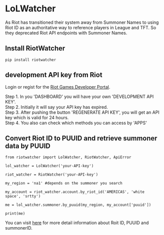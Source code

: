 # LoLWatcher
As Riot has transitioned their system away from Summoner Names to using Riot ID as an authoritative way to reference players in League and TFT. So they deprecated Riot API endpoints with Summoner Names.

## Install RiotWatcher
    pip install riotwatcher

## development API key from Riot
Login or regist for the [Riot Games Developer Portal](https://developer.riotgames.com/).

Step 1. In you 'DASHBOARD' you will have your own 'DEVELOPMENT API KEY'.    
Step 2. Initially it will say your API key has expired.    
Step 3. After pushing the button 'REGENERATE API KEY', you will get an API key which is valid for 24 hours.    
Step 4. You also can check which methods you can access by 'APPS'

## Convert Riot ID to PUUID and retrieve summoner data by PUUID
    from riotwatcher import LolWatcher, RiotWatcher, ApiError

    lol_watcher = LolWatcher('your-API-key')

    riot_watcher = RiotWatcher('your-API-key')

    my_region = 'na1' #depends on the summoner you search
    
    my_account = riot_watcher.account.by_riot_id('AMERICAS', 'white space', 'srtty')

    me = lol_watcher.summoner.by_puuid(my_region, my_account['puuid'])
    
    print(me)
You can visit [here](https://developer.riotgames.com/docs/lol) for more detail information about Roit ID, PUUID and summonerID.
